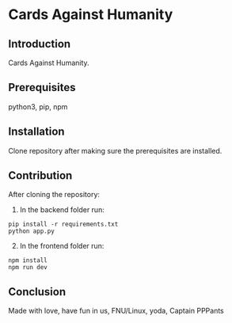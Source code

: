 # Cards Against Humanity

## Introduction
Cards Against Humanity.

## Prerequisites
python3, pip, npm

## Installation
Clone repository after making sure the prerequisites are installed.

## Contribution
After cloning the repository:
1. In the backend folder run:
```
pip install -r requirements.txt 
python app.py
```
2. In the frontend folder run:
```
npm install
npm run dev
```

## Conclusion
Made with love, 
have fun in us, FNU/Linux, yoda, Captain PPPants
